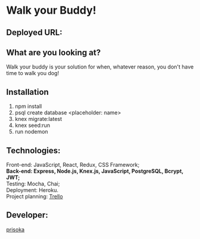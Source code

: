 # Walk your Buddy!

## Deployed URL: 

## What are you looking at? 
Walk your buddy is your solution for when, whatever reason, you don't have time to walk you dog!

## Installation
1. npm install
2. psql create database <placeholder: name>
3. knex migrate:latest
4. knex seed:run
5. run nodemon

## Technologies: 
Front-end: JavaScript, React, Redux, CSS Framework;<br>
<b>Back-end: Express, Node.js, Knex.js, JavaScript, PostgreSQL, Bcrypt, JWT;</b><br>
Testing: Mocha, Chai;<br>
Deployment: Heroku.<br>
Project planning: [Trello](https://trello.com/b/LmybfhdO/walk-your-buddy)

## Developer:
[prisoka](https://github.com/prisoka)
